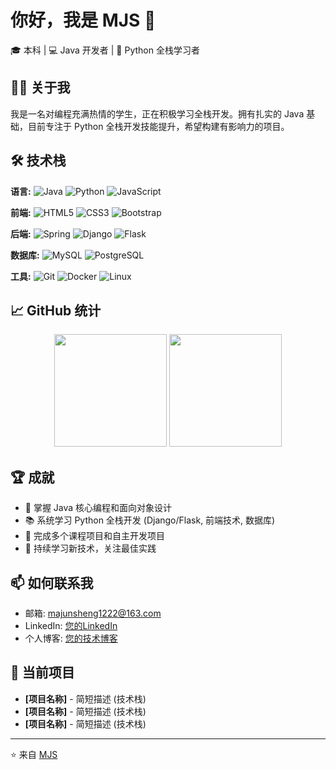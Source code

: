 # 你好，我是 MJS 👋

🎓 本科 | 💻 Java 开发者 | 🐍 Python 全栈学习者

## 👨‍💻 关于我

我是一名对编程充满热情的学生，正在积极学习全栈开发。拥有扎实的 Java 基础，目前专注于 Python 全栈开发技能提升，希望构建有影响力的项目。

## 🛠️ 技术栈

**语言:**
![Java](https://img.shields.io/badge/Java-ED8B00?style=for-the-badge&logo=openjdk&logoColor=white)
![Python](https://img.shields.io/badge/Python-3776AB?style=for-the-badge&logo=python&logoColor=white)
![JavaScript](https://img.shields.io/badge/JavaScript-F7DF1E?style=for-the-badge&logo=javascript&logoColor=black)

**前端:**
![HTML5](https://img.shields.io/badge/HTML5-E34F26?style=for-the-badge&logo=html5&logoColor=white)
![CSS3](https://img.shields.io/badge/CSS3-1572B6?style=for-the-badge&logo=css3&logoColor=white)
![Bootstrap](https://img.shields.io/badge/Bootstrap-563D7C?style=for-the-badge&logo=bootstrap&logoColor=white)

**后端:**
![Spring](https://img.shields.io/badge/Spring-6DB33F?style=for-the-badge&logo=spring&logoColor=white)
![Django](https://img.shields.io/badge/Django-092E20?style=for-the-badge&logo=django&logoColor=white)
![Flask](https://img.shields.io/badge/Flask-000000?style=for-the-badge&logo=flask&logoColor=white)

**数据库:**
![MySQL](https://img.shields.io/badge/MySQL-00000F?style=for-the-badge&logo=mysql&logoColor=white)
![PostgreSQL](https://img.shields.io/badge/PostgreSQL-316192?style=for-the-badge&logo=postgresql&logoColor=white)

**工具:**
![Git](https://img.shields.io/badge/Git-F05032?style=for-the-badge&logo=git&logoColor=white)
![Docker](https://img.shields.io/badge/Docker-2496ED?style=for-the-badge&logo=docker&logoColor=white)
![Linux](https://img.shields.io/badge/Linux-FCC624?style=for-the-badge&logo=linux&logoColor=black)

## 📈 GitHub 统计

<p align="center">
  <img height="180em" src="https://github-readme-stats.vercel.app/api?username=MJS2589&show_icons=true&theme=radical&hide_border=true&count_private=true&include_all_commits=true" />
  <img height="180em" src="https://github-readme-stats.vercel.app/api/top-langs/?username=MJS2589&layout=compact&theme=radical&hide_border=true&langs_count=8" />
</p>

## 🏆 成就

- 🎯 掌握 Java 核心编程和面向对象设计
- 📚 系统学习 Python 全栈开发 (Django/Flask, 前端技术, 数据库)
- 🔭 完成多个课程项目和自主开发项目
- 🌱 持续学习新技术，关注最佳实践

## 📫 如何联系我

- 邮箱: majunsheng1222@163.com
- LinkedIn: [您的LinkedIn](https://www.linkedin.com/in/your-profile)
- 个人博客: [您的技术博客](https://your-blog.com)

## 🔭 当前项目

- **[项目名称]** - 简短描述 (技术栈)
- **[项目名称]** - 简短描述 (技术栈)
- **[项目名称]** - 简短描述 (技术栈)

---

⭐️ 来自 [MJS](https://github.com/YOUR_USERNAME)
